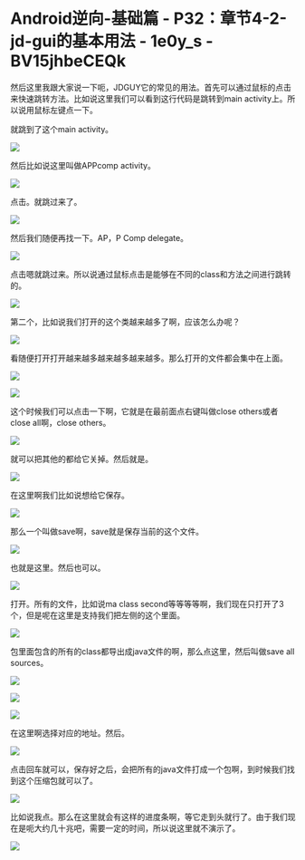 # Android逆向-基础篇 - P32：章节4-2-jd-gui的基本用法 - 1e0y_s - BV15jhbeCEQk

然后这里我跟大家说一下呃，JDGUY它的常见的用法。首先可以通过鼠标的点击来快速跳转方法。比如说这里我们可以看到这行代码是跳转到main activity上。所以说用鼠标左键点一下。

就跳到了这个main activity。

![](img/959bda2d6ac339180b5597654a53f10e_1.png)

然后比如说这里叫做APPcomp activity。

![](img/959bda2d6ac339180b5597654a53f10e_3.png)

点击。就跳过来了。

![](img/959bda2d6ac339180b5597654a53f10e_5.png)

然后我们随便再找一下。AP，P Comp delegate。

![](img/959bda2d6ac339180b5597654a53f10e_7.png)

点击嗯就跳过来。所以说通过鼠标点击是能够在不同的class和方法之间进行跳转的。

![](img/959bda2d6ac339180b5597654a53f10e_9.png)

第二个，比如说我们打开的这个类越来越多了啊，应该怎么办呢？

![](img/959bda2d6ac339180b5597654a53f10e_11.png)

看随便打开打开越来越多越来越多越来越多。那么打开的文件都会集中在上面。

![](img/959bda2d6ac339180b5597654a53f10e_13.png)

![](img/959bda2d6ac339180b5597654a53f10e_14.png)

这个时候我们可以点击一下啊，它就是在最前面点右键叫做close others或者close all啊，close others。



![](img/959bda2d6ac339180b5597654a53f10e_16.png)

就可以把其他的都给它关掉。然后就是。

![](img/959bda2d6ac339180b5597654a53f10e_18.png)

在这里啊我们比如说想给它保存。

![](img/959bda2d6ac339180b5597654a53f10e_20.png)

那么一个叫做save啊，save就是保存当前的这个文件。

![](img/959bda2d6ac339180b5597654a53f10e_22.png)

也就是这里。然后也可以。

![](img/959bda2d6ac339180b5597654a53f10e_24.png)

打开。所有的文件，比如说ma class second等等等等啊，我们现在只打开了3个，但是呢在这里是支持我们把左侧的这个里面。



![](img/959bda2d6ac339180b5597654a53f10e_26.png)

包里面包含的所有的class都导出成java文件的啊，那么点这里，然后叫做save all sources。



![](img/959bda2d6ac339180b5597654a53f10e_28.png)

![](img/959bda2d6ac339180b5597654a53f10e_29.png)

![](img/959bda2d6ac339180b5597654a53f10e_30.png)

在这里啊选择对应的地址。然后。

![](img/959bda2d6ac339180b5597654a53f10e_32.png)

点击回车就可以，保存好之后，会把所有的java文件打成一个包啊，到时候我们找到这个压缩包就可以了。

![](img/959bda2d6ac339180b5597654a53f10e_34.png)

比如说我点。那么在这里就会有这样的进度条啊，等它走到头就行了。由于我们现在是呃大约几十兆吧，需要一定的时间，所以说这里就不演示了。



![](img/959bda2d6ac339180b5597654a53f10e_36.png)